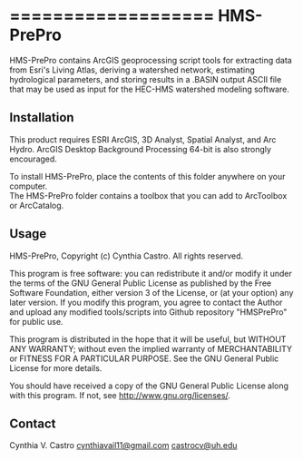 ===================
HMS-PrePro
===================

HMS-PrePro contains ArcGIS geoprocessing script tools for extracting data from Esri's Living Atlas, 
deriving a watershed network, estimating hydrological parameters, and storing results in a .BASIN 
output ASCII file that may be used as input for the HEC-HMS watershed modeling software.
  

Installation
------------
This product requires ESRI ArcGIS, 3D Analyst, Spatial Analyst, and Arc Hydro.
ArcGIS Desktop Background Processing 64-bit is also strongly encouraged.

To install HMS-PrePro, place the contents of this folder anywhere on your computer.  
The HMS-PrePro folder contains a toolbox that you can add to ArcToolbox or ArcCatalog.


Usage
------------
HMS-PrePro, Copyright (c) Cynthia Castro. All rights reserved.
    
This program is free software: you can redistribute it and/or modify
it under the terms of the GNU General Public License as published by
the Free Software Foundation, either version 3 of the License, or
(at your option) any later version.  If you modify this program, you
agree to contact the Author and upload any modified tools/scripts
into Github repository "HMSPrePro" for public use.

This program is distributed in the hope that it will be useful,
but WITHOUT ANY WARRANTY; without even the implied warranty of
MERCHANTABILITY or FITNESS FOR A PARTICULAR PURPOSE.  See the
GNU General Public License for more details.

You should have received a copy of the GNU General Public License
along with this program.  If not, see <http://www.gnu.org/licenses/>.


Contact
-----------
Cynthia V. Castro
cynthiavail11@gmail.com
castrocv@uh.edu
